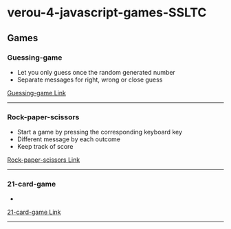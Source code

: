 # verou-4-javascript-games-SSLTC

## Games

### Guessing-game

- Let you only guess once the random generated number
- Separate messages for right, wrong or close guess

<a href="./Guessing-game">Guessing-game Link</a>

___

### Rock-paper-scissors

- Start a game by pressing the corresponding keyboard key
- Different message by each outcome
- Keep track of score

<a href="./Rock-paper-scissors">Rock-paper-scissors Link</a>

___

### 21-card-game

- 

<a href="./21-card-game">21-card-game Link</a>

___